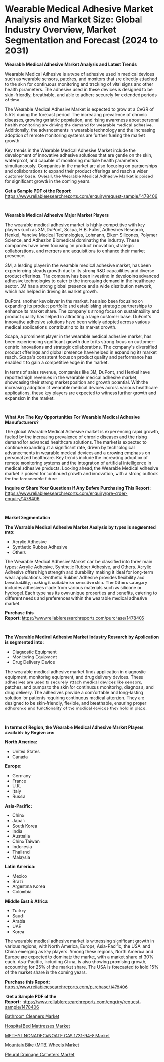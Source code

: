 <p><h1>Wearable Medical Adhesive Market Analysis and Market Size: Global Industry Overview, Market Segmentation and Forecast (2024 to 2031)</h1></p><p><strong>Wearable Medical Adhesive Market Analysis and Latest Trends</strong></p>
<p><p>Wearable Medical Adhesive is a type of adhesive used in medical devices such as wearable sensors, patches, and monitors that are directly attached to the skin for continuous monitoring and tracking of vital signs and other health parameters. The adhesive used in these devices is designed to be skin-friendly, breathable, and able to adhere securely for extended periods of time.</p><p>The Wearable Medical Adhesive Market is expected to grow at a CAGR of 5.5% during the forecast period. The increasing prevalence of chronic diseases, growing geriatric population, and rising awareness about personal health monitoring are driving the demand for wearable medical adhesive. Additionally, the advancements in wearable technology and the increasing adoption of remote monitoring systems are further fueling the market growth.</p><p>Key trends in the Wearable Medical Adhesive Market include the development of innovative adhesive solutions that are gentle on the skin, waterproof, and capable of monitoring multiple health parameters simultaneously. Companies in the market are also focusing on partnerships and collaborations to expand their product offerings and reach a wider customer base. Overall, the Wearable Medical Adhesive Market is poised for significant growth in the coming years.</p></p>
<p><strong>Get a Sample PDF of the Report:&nbsp;</strong> <a href="https://www.reliableresearchreports.com/enquiry/request-sample/1478406">https://www.reliableresearchreports.com/enquiry/request-sample/1478406</a></p>
<p>&nbsp;</p>
<p><strong>Wearable Medical Adhesive Major Market Players</strong></p>
<p><p>The wearable medical adhesive market is highly competitive with key players such as 3M, DuPont, Scapa, H.B. Fuller, Adhesives Research, Henkel, Vancive Medical Technologies, Lohmann, Elkem Silicones, Polymer Science, and Adhezion Biomedical dominating the industry. These companies have been focusing on product innovation, strategic collaborations, and mergers and acquisitions to enhance their market presence.</p><p>3M, a leading player in the wearable medical adhesive market, has been experiencing steady growth due to its strong R&D capabilities and diverse product offerings. The company has been investing in developing advanced adhesive technologies to cater to the increasing demand in the healthcare sector. 3M has a strong global presence and a wide distribution network, which has helped in driving its market growth.</p><p>DuPont, another key player in the market, has also been focusing on expanding its product portfolio and establishing strategic partnerships to enhance its market share. The company's strong focus on sustainability and product quality has helped in attracting a large customer base. DuPont's innovative adhesive solutions have been widely adopted across various medical applications, contributing to its market growth.</p><p>Scapa, a prominent player in the wearable medical adhesive market, has been experiencing significant growth due to its strong focus on customer-centric innovations and strategic collaborations. The company's diversified product offerings and global presence have helped in expanding its market reach. Scapa's consistent focus on product quality and performance has enabled it to gain a competitive edge in the market.</p><p>In terms of sales revenue, companies like 3M, DuPont, and Henkel have reported high revenues in the wearable medical adhesive market, showcasing their strong market position and growth potential. With the increasing adoption of wearable medical devices across various healthcare applications, these key players are expected to witness further growth and expansion in the market.</p></p>
<p>&nbsp;</p>
<p><strong>What Are The Key Opportunities For Wearable Medical Adhesive Manufacturers?</strong></p>
<p><p>The global Wearable Medical Adhesive market is experiencing rapid growth, fueled by the increasing prevalence of chronic diseases and the rising demand for advanced healthcare solutions. The market is expected to continue expanding at a significant rate, driven by technological advancements in wearable medical devices and a growing emphasis on personalized healthcare. Key trends include the increasing adoption of remote monitoring systems and the integration of artificial intelligence in medical adhesive products. Looking ahead, the Wearable Medical Adhesive market is poised for continued growth and innovation, with a strong outlook for the foreseeable future.</p></p>
<p><strong>Inquire or Share Your Questions If Any Before Purchasing This Report:</strong> <a href="https://www.reliableresearchreports.com/enquiry/pre-order-enquiry/1478406">https://www.reliableresearchreports.com/enquiry/pre-order-enquiry/1478406</a></p>
<p>&nbsp;</p>
<p><strong>Market Segmentation</strong></p>
<p><strong>The Wearable Medical Adhesive Market Analysis by types is segmented into:</strong></p>
<p><ul><li>Acrylic Adhesive</li><li>Synthetic Rubber Adhesive</li><li>Others</li></ul></p>
<p><p>The Wearable Medical Adhesive Market can be classified into three main types: Acrylic Adhesive, Synthetic Rubber Adhesive, and Others. Acrylic Adhesive offers high strength and durability, making it ideal for long-term wear applications. Synthetic Rubber Adhesive provides flexibility and breathability, making it suitable for sensitive skin. The Others category includes adhesives made from various materials such as silicone or hydrogel. Each type has its own unique properties and benefits, catering to different needs and preferences within the wearable medical adhesive market.</p></p>
<p><strong>Purchase this Report:&nbsp;</strong><a href="https://www.reliableresearchreports.com/purchase/1478406">https://www.reliableresearchreports.com/purchase/1478406</a></p>
<p>&nbsp;</p>
<p><strong>The Wearable Medical Adhesive Market Industry Research by Application is segmented into:</strong></p>
<p><ul><li>Diagnostic Equipment</li><li>Monitoring Equipment</li><li>Drug Delivery Device</li></ul></p>
<p><p>The wearable medical adhesive market finds application in diagnostic equipment, monitoring equipment, and drug delivery devices. These adhesives are used to securely attach medical devices like sensors, patches, and pumps to the skin for continuous monitoring, diagnosis, and drug delivery. The adhesives provide a comfortable and long-lasting solution for patients requiring continuous medical attention. They are designed to be skin-friendly, flexible, and breathable, ensuring proper adherence and functionality of the medical devices they hold in place.</p></p>
<p>&nbsp;</p>
<p><strong>In terms of Region, the Wearable Medical Adhesive Market Players available by Region are:</strong></p>
<p>
    <p> <strong> North America: </strong>
        <ul>
            <li>United States</li>
            <li>Canada</li>
        </ul>
        </p> 
    <p> <strong> Europe: </strong>
        <ul>
            <li>Germany</li>
            <li>France</li>
            <li>U.K.</li>
            <li>Italy</li>
            <li>Russia</li>
        </ul>
        </p> 
    <p> <strong> Asia-Pacific: </strong>
        <ul>
            <li>China</li>
            <li>Japan</li>
            <li>South Korea</li>
            <li>India</li>
            <li>Australia</li>
            <li>China Taiwan</li>
            <li>Indonesia</li>
            <li>Thailand</li>
            <li>Malaysia</li>
        </ul>
        </p> 
    <p> <strong> Latin America: </strong>
        <ul>
            <li>Mexico</li>
            <li>Brazil</li>
            <li>Argentina Korea</li>
            <li>Colombia</li>
        </ul>
        </p> 
    <p> <strong> Middle East & Africa: </strong>
        <ul>
            <li>Turkey</li>
            <li>Saudi</li>
            <li>Arabia</li>
            <li>UAE</li>
            <li>Korea</li>
        </ul>
    </p>
    </p>
<p><p>The wearable medical adhesive market is witnessing significant growth in various regions, with North America, Europe, Asia-Pacific, the USA, and China emerging as key players. Among these regions, North America and Europe are expected to dominate the market, with a market share of 30% each. Asia-Pacific, including China, is also showing promising growth, accounting for 25% of the market share. The USA is forecasted to hold 15% of the market share in the coming years.</p></p>
<p><strong>Purchase this Report: </strong><a href="https://www.reliableresearchreports.com/purchase/1478406">https://www.reliableresearchreports.com/purchase/1478406</a></p>
<p>&nbsp;<strong>Get a Sample PDF of the Report:&nbsp;&nbsp;</strong><a href="https://www.reliableresearchreports.com/enquiry/request-sample/1478406">https://www.reliableresearchreports.com/enquiry/request-sample/1478406</a></p>
<p><strong></strong></p>
<p><p><a href="https://github.com/globismark/Market-Research-Report-List-1/blob/main/bathroom-cleaners-market.md">Bathroom Cleaners Market</a></p><p><a href="https://medium.com/@alicehanson1974/hospital-bed-mattresses-market-size-market-outlook-and-market-forecast-2024-to-2031-ade9cbea864d">Hospital Bed Mattresses Market</a></p><p><a href="https://github.com/prosalinda88/Market-Research-Report-List-3/blob/main/methyl-nonadecanoate-cas-1731-94-8-market.md">METHYL NONADECANOATE CAS 1731-94-8 Market</a></p><p><a href="https://issuu.com/reportprime-2/docs/mountain-bike-mtb-wheels-market-size-2030.pptx">Mountain Bike (MTB) Wheels Market</a></p><p><a href="https://medium.com/@alicehanson1974/pleural-drainage-catheters-market-share-evolution-and-market-growth-trends-2024-2031-97a454b95692">Pleural Drainage Catheters Market</a></p></p>
